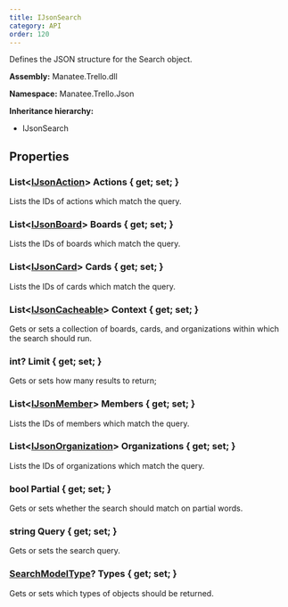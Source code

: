 ```yaml
---
title: IJsonSearch
category: API
order: 120
---
```


Defines the JSON structure for the Search object.

**Assembly:** Manatee.Trello.dll

**Namespace:** Manatee.Trello.Json

**Inheritance hierarchy:**

- IJsonSearch

## Properties

### List&lt;[IJsonAction](../IJsonAction#ijsonaction)&gt; Actions { get; set; }

Lists the IDs of actions which match the query.

### List&lt;[IJsonBoard](../IJsonBoard#ijsonboard)&gt; Boards { get; set; }

Lists the IDs of boards which match the query.

### List&lt;[IJsonCard](../IJsonCard#ijsoncard)&gt; Cards { get; set; }

Lists the IDs of cards which match the query.

### List&lt;[IJsonCacheable](../IJsonCacheable#ijsoncacheable)&gt; Context { get; set; }

Gets or sets a collection of boards, cards, and organizations within which the search should run.

### int? Limit { get; set; }

Gets or sets how many results to return;

### List&lt;[IJsonMember](../IJsonMember#ijsonmember)&gt; Members { get; set; }

Lists the IDs of members which match the query.

### List&lt;[IJsonOrganization](../IJsonOrganization#ijsonorganization)&gt; Organizations { get; set; }

Lists the IDs of organizations which match the query.

### bool Partial { get; set; }

Gets or sets whether the search should match on partial words.

### string Query { get; set; }

Gets or sets the search query.

### [SearchModelType](../SearchModelType#searchmodeltype)? Types { get; set; }

Gets or sets which types of objects should be returned.

